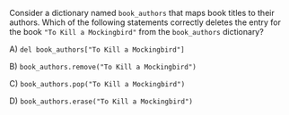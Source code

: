 Consider a dictionary named `book_authors` that maps book titles to their authors. Which of the following statements correctly deletes the entry for the book `"To Kill a Mockingbird"` from the `book_authors` dictionary?

A) `del book_authors["To Kill a Mockingbird"]`

B) `book_authors.remove("To Kill a Mockingbird")`

C) `book_authors.pop("To Kill a Mockingbird")`

D) `book_authors.erase("To Kill a Mockingbird")`

<!-- ANSWER: A -->